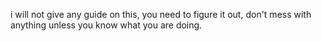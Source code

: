 i will not give any guide on this, you need to figure it out, don't mess with anything unless you know what you are doing.
